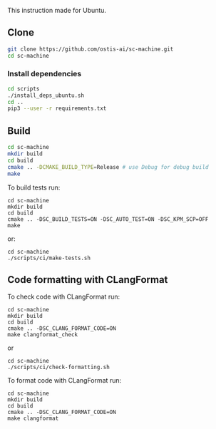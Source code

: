 This instruction made for Ubuntu.

## Clone

```sh
git clone https://github.com/ostis-ai/sc-machine.git
cd sc-machine
```

### Install dependencies

```sh
cd scripts
./install_deps_ubuntu.sh
cd ..
pip3 --user -r requirements.txt
```

## Build

```sh
cd sc-machine
mkdir build
cd build
cmake .. -DCMAKE_BUILD_TYPE=Release # use Debug for debug build
make
```

To build tests run:
```shell
cd sc-machine
mkdir build
cd build
cmake .. -DSC_BUILD_TESTS=ON -DSC_AUTO_TEST=ON -DSC_KPM_SCP=OFF
make
```

or:
```shell
cd sc-machine
./scripts/ci/make-tests.sh
```

## Code formatting with CLangFormat

To check code with CLangFormat run:
```shell
cd sc-machine
mkdir build
cd build
cmake .. -DSC_CLANG_FORMAT_CODE=ON
make clangformat_check
```

or
```shell
cd sc-machine
./scripts/ci/check-formatting.sh
```

To format code with CLangFormat run:
```shell
cd sc-machine
mkdir build
cd build
cmake .. -DSC_CLANG_FORMAT_CODE=ON
make clangformat
```
